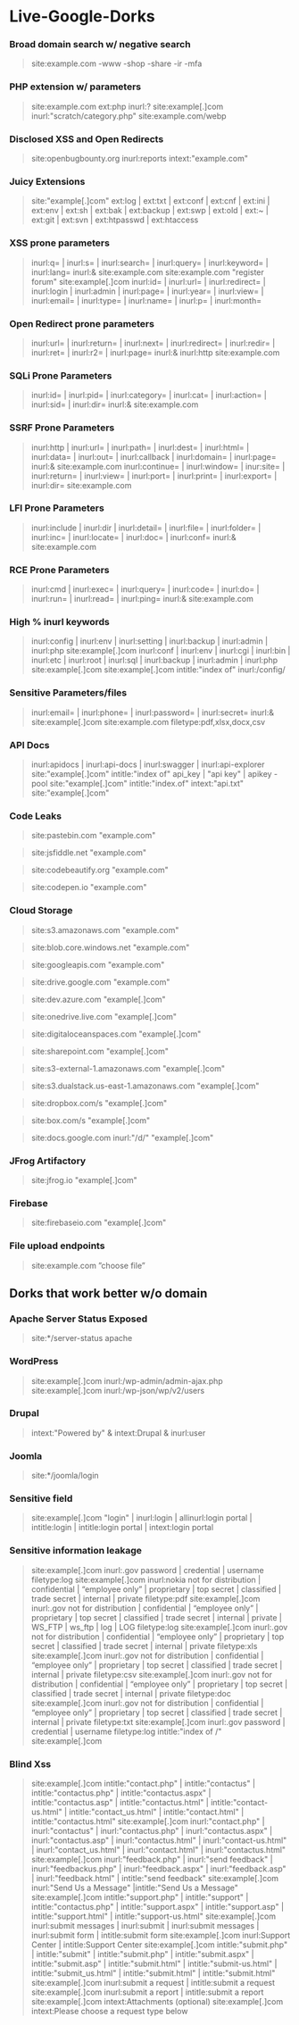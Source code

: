 # Live-Google-Dorks

### Broad domain search w/ negative search

> site:example.com -www -shop -share -ir -mfa

### PHP extension w/ parameters

> site:example.com ext:php inurl:?
> site:example[.]com inurl:"scratch/category.php"
> site:example.com/webp


### Disclosed XSS and Open Redirects

> site:openbugbounty.org inurl:reports intext:"example.com"

### Juicy Extensions

> site:"example[.]com" ext:log | ext:txt | ext:conf | ext:cnf | ext:ini | ext:env | ext:sh | ext:bak | ext:backup | ext:swp | ext:old | ext:~ | ext:git | ext:svn | ext:htpasswd | ext:htaccess

### XSS prone parameters

> inurl:q= | inurl:s= | inurl:search= | inurl:query= | inurl:keyword= | inurl:lang= inurl:& site:example.com
> site:example.com "register forum"
> site:example[.]com inurl:id= | inurl:url= | inurl:redirect= | inurl:login | inurl:admin | inurl:page= | inurl:year= | inurl:view= | inurl:email= | inurl:type= | inurl:name= | inurl:p= | inurl:month= 

### Open Redirect prone parameters

> inurl:url= | inurl:return= | inurl:next= | inurl:redirect= | inurl:redir= | inurl:ret= | inurl:r2= | inurl:page= inurl:& inurl:http site:example.com

### SQLi Prone Parameters

> inurl:id= | inurl:pid= | inurl:category= | inurl:cat= | inurl:action= | inurl:sid= | inurl:dir= inurl:& site:example.com

### SSRF Prone Parameters

> inurl:http | inurl:url= | inurl:path= | inurl:dest= | inurl:html= | inurl:data= | inurl:out= | inurl:callback  | inurl:domain=  | inurl:page= inurl:& site:example.com
> inurl:continue= | inurl:window= | inur:site= | inurl:return= | inurl:view= | inurl:port= | inurl:print= | inurl:export= | inurl:dir= site:example.com

### LFI Prone Parameters

> inurl:include | inurl:dir | inurl:detail= | inurl:file= | inurl:folder= | inurl:inc= | inurl:locate= | inurl:doc= | inurl:conf= inurl:& site:example.com

### RCE Prone Parameters

> inurl:cmd | inurl:exec= | inurl:query= | inurl:code= | inurl:do= | inurl:run= | inurl:read=  | inurl:ping= inurl:& site:example.com

### High % inurl keywords

> inurl:config | inurl:env | inurl:setting | inurl:backup | inurl:admin | inurl:php site:example[.]com
> inurl:conf | inurl:env | inurl:cgi | inurl:bin | inurl:etc | inurl:root | inurl:sql | inurl:backup | inurl:admin | inurl:php site:example[.]com
> site:example[.]com intitle:"index of"  inurl:/config/

### Sensitive Parameters/files

> inurl:email= | inurl:phone= | inurl:password= | inurl:secret= inurl:& site:example[.]com
> site:example.com filetype:pdf,xlsx,docx,csv

### API Docs

> inurl:apidocs | inurl:api-docs | inurl:swagger | inurl:api-explorer site:"example[.]com"
> intitle:"index of" api_key | "api key" | apikey -pool site:"example[.]com"
> intitle:"index.of" intext:"api.txt" site:"example[.]com"

### Code Leaks

> site:pastebin.com "example.com"

> site:jsfiddle.net "example.com"

> site:codebeautify.org "example.com"

> site:codepen.io "example.com"

### Cloud Storage

> site:s3.amazonaws.com "example.com"

> site:blob.core.windows.net "example.com"

> site:googleapis.com "example.com"

> site:drive.google.com "example.com"

> site:dev.azure.com "example[.]com"

> site:onedrive.live.com "example[.]com"

> site:digitaloceanspaces.com "example[.]com"

> site:sharepoint.com "example[.]com"

> site:s3-external-1.amazonaws.com "example[.]com"

> site:s3.dualstack.us-east-1.amazonaws.com "example[.]com"

> site:dropbox.com/s "example[.]com"

> site:box.com/s "example[.]com"

> site:docs.google.com inurl:"/d/" "example[.]com"

### JFrog Artifactory

> site:jfrog.io "example[.]com"

### Firebase

> site:firebaseio.com "example[.]com"

### File upload endpoints

> site:example.com ”choose file”

## Dorks that work better w/o domain

### Apache Server Status Exposed

> site:*/server-status apache

### WordPress

> site:example[.]com inurl:/wp-admin/admin-ajax.php
> site:example[.]com inurl:/wp-json/wp/v2/users

### Drupal

> intext:"Powered by" & intext:Drupal & inurl:user

### Joomla

> site:*/joomla/login

### Sensitive field
> site:example[.]com "login" | inurl:login | allinurl:login portal | intitle:login | intitle:login portal | intext:login portal

### Sensitive information leakage
> site:example[.]com inurl:.gov password | credential | username filetype:log
> site:example[.]com inurl:nokia not for distribution | confidential | “employee only” | proprietary | top secret | classified | trade secret | internal | private filetype:pdf
> site:example[.]com inurl:.gov not for distribution | confidential | “employee only” | proprietary | top secret | classified | trade secret | internal | private | WS_FTP | ws_ftp | log | LOG filetype:log
> site:example[.]com inurl:.gov not for distribution | confidential | “employee only” | proprietary | top secret | classified | trade secret | internal | private filetype:xls
> site:example[.]com inurl:.gov not for distribution | confidential | “employee only” | proprietary | top secret | classified | trade secret | internal | private filetype:csv
> site:example[.]com inurl:.gov not for distribution | confidential | “employee only” | proprietary | top secret | classified | trade secret | internal | private filetype:doc
> site:example[.]com inurl:.gov not for distribution | confidential | “employee only” | proprietary | top secret | classified | trade secret | internal | private filetype:txt
> site:example[.]com inurl:.gov password | credential | username filetype:log
> intitle:"index of /" site:example[.]com


### Blind Xss 

> site:example[.]com intitle:"contact.php" | intitle:"contactus" | intitle:"contactus.php" | intitle:"contactus.aspx" | intitle:"contactus.asp" | intitle:"contactus.html" | intitle:"contact-us.html" | intitle:"contact_us.html" | intitle:"contact.html" | intitle:"contactus.html"
> site:example[.]com inurl:"contact.php" | inurl:"contactus" | inurl:"contactus.php" | inurl:"contactus.aspx" | inurl:"contactus.asp" | inurl:"contactus.html" | inurl:"contact-us.html" | inurl:"contact_us.html" | inurl:"contact.html" | inurl:"contactus.html"
> site:example[.]com inurl:"feedback.php" | inurl:"send feedback" | inurl:"feedbackus.php" | inurl:"feedback.aspx" | inurl:"feedback.asp" | inurl:"feedback.html" | intitle:"send feedback"
> site:example[.]com inurl:"Send Us a Message" |intitle:"Send Us a Message"
> site:example[.]com intitle:"support.php" | intitle:"support" | intitle:"contactus.php" | intitle:"support.aspx" | intitle:"support.asp" | intitle:"support.html" | intitle:"support-us.html"
> site:example[.]com inurl:submit messages | inurl:submit  | inurl:submit messages | inurl:submit form | intitle:submit form
> site:example[.]com inurl:Support Center | intitle:Support Center
> site:example[.]com intitle:"submit.php" | intitle:"submit" | intitle:"submit.php" | intitle:"submit.aspx" | intitle:"submit.asp" | intitle:"submit.html" | intitle:"submit-us.html" | intitle:"submit_us.html" | intitle:"submit.html" | intitle:"submit.html"
> site:example[.]com inurl:submit a request | intitle:submit a request
> site:example[.]com inurl:submit a report | intitle:submit a report
> site:example[.]com intext:Attachments (optional)
> site:example[.]com intext:Please choose a request type below

